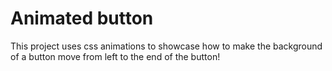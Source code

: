 # Animated button

This project uses css animations to showcase how to make the background of a button move from left to the end of the button!

